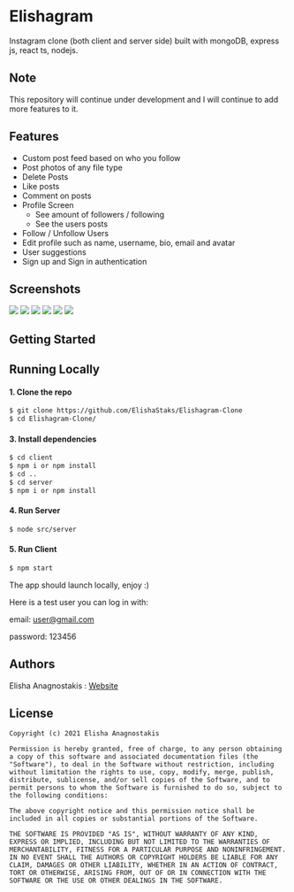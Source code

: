 # Elishagram

Instagram clone (both client and server side) built with mongoDB, express js, react ts, nodejs.

## Note
This repository will continue under development and I will continue to add more features to it.

## Features
* Custom post feed based on who you follow
* Post photos of any file type
* Delete Posts
* Like posts  
* Comment on posts
* Profile Screen
  * See amount of followers / following
  * See the users posts
* Follow / Unfollow Users
* Edit profile such as name, username, bio, email and avatar
* User suggestions
* Sign up and Sign in authentication

## Screenshots
<p>
 <img src="https://res.cloudinary.com/insta-image-cloud/image/upload/v1613010259/home-page_guwqzo.png">
 <img src="https://res.cloudinary.com/insta-image-cloud/image/upload/v1613010259/profile_page_vwytwl.png">
 <img src="https://res.cloudinary.com/insta-image-cloud/image/upload/v1613010258/suggestions_page_y565of.png">
 <img src="https://res.cloudinary.com/insta-image-cloud/image/upload/v1613010258/edit_user_page_ilwt10.png">
 <img src="https://res.cloudinary.com/insta-image-cloud/image/upload/v1613010259/upload_page_tpqcpz.png">
 <img src="https://res.cloudinary.com/insta-image-cloud/image/upload/v1613010258/other_user_profile_page_lcxerq.png">
</p>

## Getting Started


## Running Locally
#### 1. Clone the repo
```sh
$ git clone https://github.com/ElishaStaks/Elishagram-Clone
$ cd Elishagram-Clone/
```

#### 3. Install dependencies
```sh
$ cd client
$ npm i or npm install
$ cd ..
$ cd server
$ npm i or npm install
```

#### 4. Run Server
```sh
$ node src/server
```

#### 5. Run Client
```sh
$ npm start
```
The app should launch locally, enjoy :)

Here is a test user you can log in with:

email: user@gmail.com

password: 123456

## Authors
Elisha Anagnostakis : 
[Website](https://elishaanagnostakis.mystrikingly.com/)

## License

    Copyright (c) 2021 Elisha Anagnostakis 
    
    Permission is hereby granted, free of charge, to any person obtaining a copy of this software and associated documentation files (the "Software"), to deal in the Software without restriction, including without limitation the rights to use, copy, modify, merge, publish, distribute, sublicense, and/or sell copies of the Software, and to permit persons to whom the Software is furnished to do so, subject to the following conditions:
    
    The above copyright notice and this permission notice shall be included in all copies or substantial portions of the Software.
    
    THE SOFTWARE IS PROVIDED "AS IS", WITHOUT WARRANTY OF ANY KIND, EXPRESS OR IMPLIED, INCLUDING BUT NOT LIMITED TO THE WARRANTIES OF MERCHANTABILITY, FITNESS FOR A PARTICULAR PURPOSE AND NONINFRINGEMENT. IN NO EVENT SHALL THE AUTHORS OR COPYRIGHT HOLDERS BE LIABLE FOR ANY CLAIM, DAMAGES OR OTHER LIABILITY, WHETHER IN AN ACTION OF CONTRACT, TORT OR OTHERWISE, ARISING FROM, OUT OF OR IN CONNECTION WITH THE SOFTWARE OR THE USE OR OTHER DEALINGS IN THE SOFTWARE.
